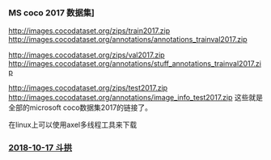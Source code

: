 

### <a name="mscoco2017">MS coco 2017 数据集]</a>

http://images.cocodataset.org/zips/train2017.zip 
http://images.cocodataset.org/annotations/annotations_trainval2017.zip

http://images.cocodataset.org/zips/val2017.zip 
http://images.cocodataset.org/annotations/stuff_annotations_trainval2017.zip

http://images.cocodataset.org/zips/test2017.zip 
http://images.cocodataset.org/annotations/image_info_test2017.zip 
这些就是全部的microsoft coco数据集2017的链接了。

在linux上可以使用axel多线程工具来下载

### [2018-10-17 斗拱](./dougong)
